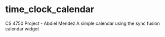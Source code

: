 # time_clock_calendar

CS 4750 Project - Abdiel Mendez
A simple calendar using the sync fusion calendar widget
